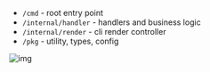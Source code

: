 - `/cmd` - root entry point
- `/internal/handler` - handlers and business logic
- `/internal/render` - cli render controller
- `/pkg` - utility, types, config

![img](https://i.imgur.com/W3rqA2h.png)
